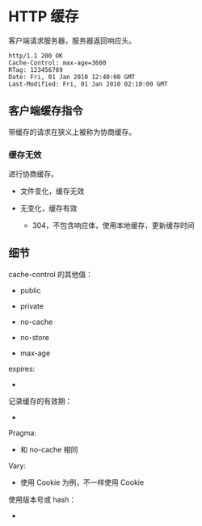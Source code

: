 # HTTP 缓存

客户端请求服务器，服务器返回响应头。

```http
http/1.1 200 OK
Cache-Control: max-age=3600
RTag: 123456789
Date: Fri, 01 Jan 2010 12:40:00 GMT
Last-Modified: Fri, 01 Jan 2010 02:10:00 GMT
```

[](http://mdrs.yuanjin.tech/img/image-20200430210430455.png)

## 客户端缓存指令

带缓存的请求在狭义上被称为协商缓存。

### 缓存无效

进行协商缓存。

- 文件变化，缓存无效

- 无变化，缓存有效

    - 304，不包含响应体，使用本地缓存，更新缓存时间

## 细节

cache-control 的其他值：

- public

- private

- no-cache

- no-store

- max-age

expires:

- 

记录缓存的有效期：

- 

Pragma:

- 和 no-cache 相同 

Vary:

- 使用 Cookie 为例，不一样使用 Cookie

使用版本号或 hash：

- 